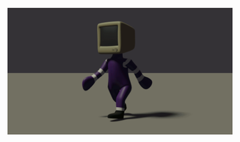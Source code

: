 ![Plane Scene](https://github.com/jsharp9009/Blender/raw/main/GameDev.tv/Blob%20Man/output/blob_man.gif)
